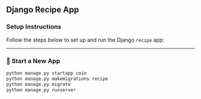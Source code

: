 ## Django Recipe App

### Setup Instructions

Follow the steps below to set up and run the Django `recipe` app:

---

### 🔧 Start a New App
```bash
python manage.py startapp coin
python manage.py makemigrations recipe
python manage.py migrate
python manage.py runserver
```


